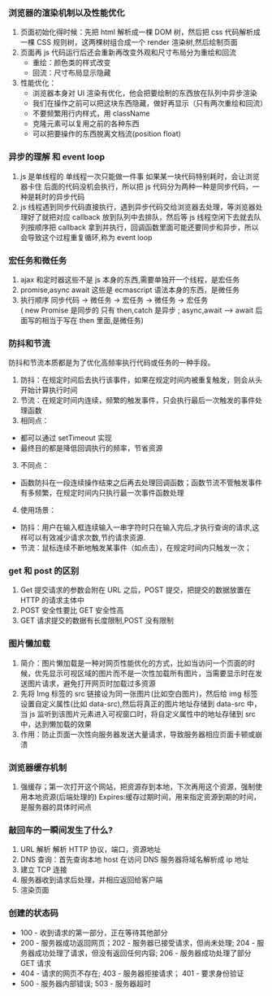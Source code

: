 ### 浏览器的渲染机制以及性能优化

1. 页面初始化得时候：先把 html 解析成一棵 DOM 树，然后把 css 代码解析成一棵 CSS 规则树，这两棵树组合成一个 render 渲染树,然后绘制页面
2. 页面再 js 代码运行后还会重新再改变外观和尺寸布局分为重绘和回流
   - 重绘：颜色类的样式改变
   - 回流：尺寸布局显示隐藏
3. 性能优化：
   - 浏览器本身对 UI 渲染有优化，他会把要绘制的东西放在队列中异步渲染
   - 我们在操作之前可以把这块东西隐藏，做好再显示（只有两次重绘和回流）
   - 不要频繁用行内样式，用 className
   - 克隆元素可以复用之前的各种东西
   - 可以把要操作的东西脱离文档流(position float)

### 异步的理解 和 event loop

1. js 是单线程的 单线程一次只能做一件事 如果某一块代码特别耗时，会让浏览器卡住 后面的代码没机会执行，所以把 js 代码分为两种一种是同步代码，一种是耗时的异步代码
2. js 线程遇到同步代码直接执行，遇到异步代码交给浏览器去处理，等浏览器处理好了就把对应 callback 放到队列中去排队，然后等 js 线程空闲下去就去队列按顺序把 callback 拿到并执行，回调函数里面可能还要同步和异步，所以会导致这个过程重复循环,称为 event loop

### 宏任务和微任务

1. ajax 和定时器这些不是 js 本身的东西,需要单独开一个线程，是宏任务
2. promise,async await 这些是 ecmascript 语法本身的东西，是微任务
3. 执行顺序 同步代码 -> 微任务 -> 宏任务 -> 微任务 -> 宏任务  
   ( new Promise 是同步的 只有 then,catch 是异步 ; async,await --> await 后面写的相当于写在 then 里面,是微任务)

### 防抖和节流

防抖和节流本质都是为了优化高频率执行代码或任务的一种手段。

1. 防抖：在规定时间后去执行该事件，如果在规定时间内被重复触发，则会从头开始计算执行时间
2. 节流：在规定时间内连续，频繁的触发事件，只会执行最后一次触发的事件处理函数
3. 相同点：

- 都可以通过 setTimeout 实现
- 最终目的都是降低回调执行的频率，节省资源

3. 不同点：

- 函数防抖在一段连续操作结束之后再去处理回调函数；函数节流不管触发事件有多频繁，在规定时间内只执行最一次事件函数处理

4. 使用场景：

- 防抖：用户在输入框连续输入一串字符时只在输入完后,才执行查询的请求,这样可以有效减少请求次数,节约请求资源.
- 节流：鼠标连续不断地触发某事件（如点击），在规定时间内只触发一次；

### get 和 post 的区别

1. Get 提交请求的参数会附在 URL 之后，POST 提交，把提交的数据放置在 HTTP 的请求主体中
2. POST 安全性要比 GET 安全性高
3. GET 请求提交的数据有长度限制,POST 没有限制

### 图片懒加载

1. 简介：图片懒加载是一种对网页性能优化的方式，比如当访问一个页面的时候，优先显示可视区域的图片而不是一次性加载所有图片，当需要显示时在发送图片请求，避免打开网页时加载过多资源
2. 先将 Img 标签的 src 链接设为同一张图片(比如空白图片)，然后给 img 标签设置自定义属性(比如 data-src),然后将真正的图片地址存储到 data-src 中，当 js 监听到该图片元素进入可视窗口时，将自定义属性中的地址存储到 src 中，达到懒加载的效果
3. 作用：防止页面一次性向服务器发送大量请求，导致服务器相应页面卡顿或崩溃

### 浏览器缓存机制

1. 强缓存；第一次打开这个网站，把资源存到本地，下次再用这个资源，强制使用本地资源(后端处理的) Expires:缓存过期时间，用来指定资源到期的时间，是服务器的具体时间点

### 敲回车的一瞬间发生了什么?

1. URL 解析 解析 HTTP 协议，端口，资源地址
2. DNS 查询：首先查询本地 host 在访问 DNS 服务器将域名解析成 ip 地址
3. 建立 TCP 连接
4. 服务器收到请求后处理，并相应返回给客户端
5. 渲染页面

### 创建的状态码

- 100 - 收到请求的第一部分，正在等待其他部分
- 200 - 服务器成功返回网页；202 - 服务器已接受请求，但尚未处理; 204 - 服务器成功处理了请求，但没有返回任何内容; 206 - 服务器成功处理了部分 GET 请求
- 404 - 请求的网页不存在; 403 - 服务器拒接请求； 401 - 要求身份验证
- 500 - 服务器内部错误; 503 - 服务器超时
